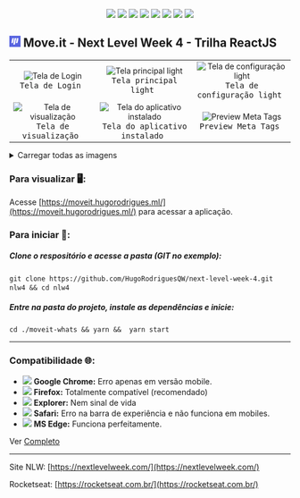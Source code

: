 <p align="center">
<img src="https://img.shields.io/badge/created%20by-rocketseat-%236D5CCD" >
<img src="https://img.shields.io/badge/developed%20by-hugorodriguesqw-%23fbff00" >
<img src="https://therealsujitk-vercel-badge.vercel.app/?app=nlw4-hugorodriguesqw" />
<img src="https://img.shields.io/badge/contributions-welcome-brightgreen" >
<img src="https://img.shields.io/github/languages/count/hugorodriguesqw/next-level-week-4">
<img src="https://img.shields.io/github/languages/top/hugorodriguesqw/next-level-week-4">
<img src="https://img.shields.io/github/repo-size/HugoRodriguesQW/next-level-week-4">
<img src="https://img.shields.io/github/last-commit/HugoRodriguesQW/next-level-week-4">
</p>

## <span><img src="https://github.com/HugoRodriguesQW/next-level-week-4/blob/main/moveit-whats/public/favicon.png" width="20px" /></span> Move.it - Next Level Week 4 - Trilha ReactJS


  <table width="100%">
  <tr>
    <td align="center">
        <img alt="Tela de Login" src="https://i.ibb.co/7kBn6Pd/Screenshot-2021-03-04-logon-Move-It.png" height="140" />
        <br><kbd>Tela de Login&nbsp;</kbd>
    </td>
    <td align="center">
        <img  alt="Tela principal light" src="https://i.ibb.co/Z2ttktt/2021-03-02-212819-1366x768-scrot.png" height="140" />
      <br><kbd>Tela principal light&nbsp;</br>
    </td>
    <td align="center">
      <img  alt="Tela de configuração light" src="https://i.ibb.co/k5QWCjt/Screenshot-2021-03-04-account-Move-It.png" height="140" />
      <br><kbd>Tela de configuração light&nbsp;</kbd>
    </td>
    </tr><tr>
    <td align="center" >
        <img  alt="Tela de visualização" src="https://user-images.githubusercontent.com/71078903/114279242-2fb73200-9a23-11eb-9a5b-8ac5f6a82a46.png" height="140">
      <br><kbd>Tela de visualização&nbsp;</kbd>
    </td>
    <td align="center" >
        <img  alt="Tela do aplicativo instalado" src="https://user-images.githubusercontent.com/71078903/113226263-402b1800-927f-11eb-8cdd-bc2bc5cb2eca.png" height="140" >
      <br><kbd>Tela do aplicativo instalado&nbsp;</kbd>
    </td>
    <td align="center" >
        <img  alt="Preview Meta Tags" src="https://user-images.githubusercontent.com/71078903/113228891-68b61080-9285-11eb-99f7-c0c8f4e21bdc.gif" height="140" >
      <br><kbd>Preview Meta Tags&nbsp;</kbd>
    </td>
  </tr>
  </table>  
  <p></p>
  
  <details>
  <summary>Carregar todas as imagens</summary>
  
  <table width="100%">
  <tr>
   <td align="center" rowspan="2" colspan="1">
        <img  alt="Tela de configuração mobile" src="https://user-images.githubusercontent.com/71078903/110976684-1904b900-8359-11eb-8579-ce694cf16408.png" height="280" >
      <br><kbd>Tela de configuração mobile&nbsp;</kbd>
   </td>
   <td align="center"  rowspan="2" colspan="1">
        <img  alt="Tela de principal mobile" src="https://user-images.githubusercontent.com/71078903/110976750-3174d380-8359-11eb-9ee2-2a5f84878d26.png" height="280" >
      <br><kbd>Tela de principal mobile&nbsp;</kbd>
    </td>
  </tr>
  <tr>
    <td align="center" rowspan="1" colspan="1">
        <img  alt="Instalar Moveit?" src="https://user-images.githubusercontent.com/71078903/113226380-913b0c00-927f-11eb-91c5-7e7a58bbf687.png" height="140" >
      <br><kbd>Instalar Moveit?&nbsp;</kbd>
   </td>
  </tr>
   <tr>
    <td align="center"  rowspan="2" colspan="1">
        <img  alt="Tela de visualização mobile" src="https://user-images.githubusercontent.com/71078903/114279399-ff23c800-9a23-11eb-8ad8-d1268133e7cd.png" height="280" >
      <br><kbd>Tela de visualização mobile&nbsp;</kbd>
    </td>
    <td align="center" rowspan="1" colspan="1">
        <img  alt="Tela de configuração dark" src="https://user-images.githubusercontent.com/71078903/110975305-7b5cba00-8357-11eb-9267-d53d6c781e81.png" height="140" >
      <br><kbd>Tela de configuração dark&nbsp;</kbd>
    </td>
   </tr><tr>
   <td align="center" rowspan="1" colspan="1">
      <img  alt="Tela principal dark" src="https://user-images.githubusercontent.com/71078903/110975321-80216e00-8357-11eb-8c57-e52ecfa7f2dc.png" height="140" >
      <br><kbd>Tela principal dark&nbsp;</kbd>
   </td>
  </tr>
  </table>  
  </details>

 ### Para visualizar 🖥️:
 Acesse [https://moveit.hugorodrigues.ml/](https://moveit.hugorodrigues.ml/) para acessar a aplicação.

 
 ### Para iniciar 🚀:
 ##### Clone o respositório e acesse a pasta (GIT no exemplo):
 ```shell 
 git clone https://github.com/HugoRodriguesQW/next-level-week-4.git nlw4 && cd nlw4
 ```
 ##### Entre na pasta do projeto, instale as dependências e inicie:
 ```shell 
 cd ./moveit-whats && yarn &&  yarn start
 ```

---
### Compatibilidade 🌐:
- <img src="https://via.placeholder.com/15/ffaa00/000000?text=+" width="1.1%" > **Google Chrome:** Erro apenas em versão mobile.
- <img src="https://via.placeholder.com/15/15ff00/000000?text=+" width="1.1%" > **Firefox:** Totalmente compatível (recomendado)
- <img src="https://via.placeholder.com/15/ff0c00/000000?text=+" width="1.1%" > **Explorer:** Nem sinal de vida
- <img src="https://via.placeholder.com/15/ffaa00/000000?text=+" width="1.1%" > **Safari:** Erro na barra de experiência e não funciona em mobiles.
- <img src="https://via.placeholder.com/15/15ff00/000000?text=+" width="1.1%" > **MS Edge:** Funciona perfeitamente.

Ver [Completo](https://github.com/HugoRodriguesQW/next-level-week-4/issues/5#issue-826689482)

---

Site NLW: [https://nextlevelweek.com/](https://nextlevelweek.com/)

Rocketseat: [https://rocketseat.com.br/](https://rocketseat.com.br/)
